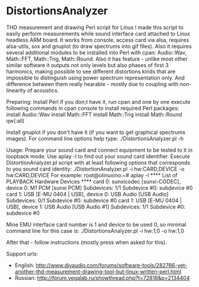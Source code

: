 # DistortionsAnalyzer
THD measurement and drawing Perl script for Linux
I made this script to easily perform measurements while sound interface card attached to Linux headless ARM board. It works from console, access card via alsa, requires alsa-utils, sox and gnuplot (to draw spectrums into gif files). Also it requires several additional modules to be installed into Perl with cpan: Audio::Wav, Math::FFT, Math::Trig, Math::Round.
Also it has feature - unlike most other similar software it outputs not only levels but also phases of first 3 harmonics, making possible to see different distortions kinds that are impossible to distinguish using power spectrum representation only. And difference between them really hearable - mostly due to coupling with non-linearity of acoustics.

Preparing: Install Perl if you don;t have it, run cpan and one by one execute following commands in cpan console to install required Perl packages:
install Audio::Wav
install Math::FFT
install Math::Trig
install Math::Round qw(:all)

Install gnuplot if you don't have it (if you want to get graphical spectrums images).
For command line options help type: ./DistortionsAnalyzer.pl -h

Usage:
Prepare your sound card and connect equipment to be tested to it in loopback mode.
Use aplay -l to find out your sound card identifier. Execute DistortionAnalyzer.pl script with at least following options that corresponds to you sound card identity:
./DistortionAnalyzer.pl -i hw:CARD,DEVICE -o hw:CARD,DEVICE
For example:
root@olinuxino:~# aplay -l
**** List of PLAYBACK Hardware Devices ****
card 0: sunxicodec [sunxi-CODEC], device 0: M1 PCM [sunxi PCM]
  Subdevices: 1/1
  Subdevice #0: subdevice #0
card 1: USB [E-MU 0404 | USB], device 0: USB Audio [USB Audio]
  Subdevices: 0/1
  Subdevice #0: subdevice #0
card 1: USB [E-MU 0404 | USB], device 1: USB Audio [USB Audio #1]
  Subdevices: 1/1
  Subdevice #0: subdevice #0

Mine EMU interface card number is 1 and device to be used 0, so minimal command line for this case is:
./DistortionsAnalyzer.pl -i hw:1,0 -o hw:1,0

After that - follow instructions (mostly press <ENTER> when asked for this).

Support urls:
 - English: http://www.diyaudio.com/forums/software-tools/282766-yet-another-thd-measurement-drawing-tool-but-linux-written-perl.html
 - Russian: http://forum.vegalab.ru/showthread.php?t=72818&p=2134404
